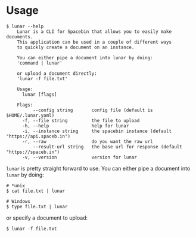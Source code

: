 # Usage

```shell
$ lunar --help
    Lunar is a CLI for Spacebin that allows you to easily make documents.
    This application can be used in a couple of different ways
    to quickly create a document on an instance.
    
    You can either pipe a document into lunar by doing:
    'command | lunar'
    
    or upload a document directly:
    'lunar -f file.txt'
    
    Usage:
      lunar [flags]
    
    Flags:
          --config string       config file (default is $HOME/.lunar.yaml)
      -f, --file string         the file to upload
      -h, --help                help for lunar
      -i, --instance string     the spacebin instance (default "https://api.spaceb.in")
      -r, --raw                 do you want the raw url
          --result-url string   the base url for response (default "https://spaceb.in")
      -v, --version             version for lunar
```

`lunar` is pretty straight forward to use. You can either pipe a document into `lunar` by doing:
```shell
# *unix
$ cat file.txt | lunar

# Windows
$ type file.txt | lunar
```

or specify a document to upload:
```shell
$ lunar -f file.txt
```